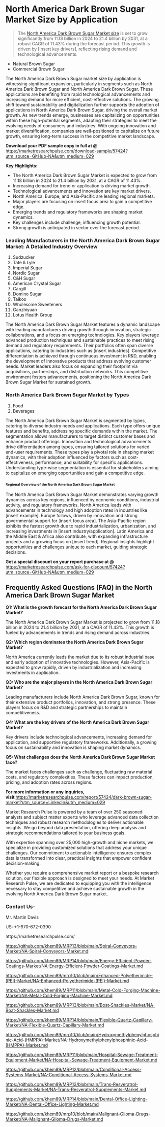 <h1>North America Dark Brown Sugar Market&nbsp;Size by Application</h1><blockquote><p>The <a href="https://marketresearchpulse.com/download-sample/57424?utm_source=GitHub-NA&amp;utm_medium=029">North America Dark Brown Sugar Market size</a> is set to grow significantly from 11.18 billion in 2024 to 21.4 billion by 2031, at a robust CAGR of 11.43% during the forecast period. This growth is driven by [insert key drivers], reflecting rising demand and technological advancements.</p></blockquote><ul><li>Natural Brown Sugar<li> Commercial Brown Sugar</li></ul><p>The North America Dark Brown Sugar market size by application is witnessing significant expansion, particularly in segments such as North America Dark Brown Sugar and North America Dark Brown Sugar. These applications are benefiting from rapid technological advancements and increasing demand for more efficient, cost-effective solutions. The growing shift toward sustainability and digitalization further supports the adoption of applications in North America Dark Brown Sugar, driving the overall market growth. As new trends emerge, businesses are capitalizing on opportunities within these high-potential segments, adapting their strategies to meet the evolving needs of consumers and industries. With ongoing innovation and market diversification, companies are well-positioned to capitalize on future growth, ensuring long-term success in the competitive market landscape.</p><p><strong>Download your PDF sample copy in full at @ </strong><a href="https://marketresearchpulse.com/download-sample/57424?utm_source=GitHub-NA&amp;utm_medium=029">https://marketresearchpulse.com/download-sample/57424?utm_source=GitHub-NA&amp;utm_medium=029</a></p><p><strong>Key Highlights: </strong></p><ul><li>The North America Dark Brown Sugar Market is expected to grow from 11.18 billion in 2024 to 21.4 billion by 2031, at a CAGR of 11.43%.</li><li>Increasing demand for trend or application is driving market growth.</li><li>Technological advancements and innovation are key market drivers.</li><li>North America, Europe, and Asia-Pacific are leading regional markets.</li><li>Major players are focusing on insert focus area to gain a competitive edge.</li><li>Emerging trends and regulatory frameworks are shaping market dynamics.</li><li>Key challenges include challenge, influencing growth potential.</li><li>Strong growth is anticipated in sector over the forecast period.</li></ul><h3>Leading Manufacturers in the North America Dark Brown Sugar Market: A Detailed Industry Overview</h3><ol><li>Sudzucker</li><li>Tate & Lyle</li><li>Imperial Sugar</li><li>Nordic Sugar</li><li>C&H Sugar</li><li>American Crystal Sugar</li><li>Cargill</li><li>Domino Sugar</li><li>Taikoo</li><li>Wholesome Sweeteners</li><li>Ganzhiyuan</li><li>Lotus Health Group</li></ol><div class="flex max-w-full flex-col flex-grow"><div class="min-h-8 text-message flex w-full flex-col items-end gap-2 whitespace-normal break-words [.text-message+&amp;]:mt-5" dir="auto" data-message-author-role="assistant" data-message-id="fd8432e4-4910-450d-b182-61b7bfb0a01f" data-message-model-slug="gpt-4o"><div class="flex w-full flex-col gap-1 empty:hidden first:pt-[3px]"><div class="markdown prose w-full break-words dark:prose-invert light"><p>The North America Dark Brown Sugar Market features a dynamic landscape with leading manufacturers driving growth through innovation, strategic collaborations, and a focus on emerging technologies. Key players leverage advanced production techniques and sustainable practices to meet rising demand and regulatory requirements. Their portfolios often span diverse applications, catering to industries such as [insert industries]. Competitive differentiation is achieved through continuous investment in R&amp;D, enabling the development of innovative products that address evolving customer needs. Market leaders also focus on expanding their footprint via acquisitions, partnerships, and distribution networks. This competitive environment fosters advancements, positioning the North America Dark Brown Sugar Market for sustained growth.</p></div></div></div></div><h3>North America Dark Brown Sugar Market by Types</h3><ol><li>Food<li> Beverages</li></ol><div class="flex max-w-full flex-col flex-grow"><div class="min-h-8 text-message flex w-full flex-col items-end gap-2 whitespace-normal break-words [.text-message+&amp;]:mt-5" dir="auto" data-message-author-role="assistant" data-message-id="084470be-0bb7-4664-bddf-5156b4f41249" data-message-model-slug="gpt-4o-mini"><div class="flex w-full flex-col gap-1 empty:hidden first:pt-[3px]"><div class="markdown prose w-full break-words dark:prose-invert light"><p>The North America Dark Brown Sugar Market is segmented by types, catering to diverse industry needs and applications. Each type offers unique features and benefits, addressing specific demands within the market. The segmentation allows manufacturers to target distinct customer bases and enhance product offerings. Innovation and technological advancements drive differentiation among types, ensuring tailored solutions for varied end-user requirements. These types play a pivotal role in shaping market dynamics, with their adoption influenced by factors such as cost-effectiveness, performance, and suitability for specific applications. Understanding type-wise segmentation is essential for stakeholders aiming to capitalize on emerging opportunities and gain a competitive edge.</p></div></div></div></div><h3><span style="font-size: 11px;">Regional Overview of the North America Dark Brown Sugar Market</span></h3><div class="flex max-w-full flex-col flex-grow"><div class="min-h-8 text-message flex w-full flex-col items-end gap-2 whitespace-normal break-words [.text-message+&amp;]:mt-5" dir="auto" data-message-author-role="assistant" data-message-id="e9038762-ce64-4e30-91c9-9bd413514231" data-message-model-slug="gpt-4o-mini"><div class="flex w-full flex-col gap-1 empty:hidden first:pt-[3px]"><div class="markdown prose w-full break-words dark:prose-invert light"><p>The North America Dark Brown Sugar Market demonstrates varying growth dynamics across key regions, influenced by economic conditions, industrial activity, and regulatory frameworks. North America leads with advancements in technology and high adoption rates in industries like [insert example]. Europe follows, driven by innovation and strong governmental support for [insert focus area]. The Asia-Pacific region exhibits the fastest growth due to rapid industrialization, urbanization, and increasing investments in [insert industry/application]. Latin America and the Middle East &amp; Africa also contribute, with expanding infrastructure projects and a growing focus on [insert trend]. Regional insights highlight opportunities and challenges unique to each market, guiding strategic decisions.</p></div></div></div></div><p><strong>Get a special discount on your report purchase at @ </strong><a href="https://marketresearchpulse.com/ask-for-discount/57424?utm_source=GitHub-NA&amp;utm_medium=029">https://marketresearchpulse.com/ask-for-discount/57424?utm_source=GitHub-NA&amp;utm_medium=029</a></p><h2>Frequently Asked Questions (FAQ) in the North America Dark Brown Sugar Market</h2><p><strong>Q1: What is the growth forecast for the North America Dark Brown Sugar Market?</strong></p><p>The North America Dark Brown Sugar Market is projected to grow from 11.18 billion in 2024 to 21.4 billion by 2031, at a CAGR of 11.43%. This growth is fueled by advancements in trends and rising demand across industries.</p><p><strong>Q2: Which region dominates the North America Dark Brown Sugar Market?</strong></p><p>North America currently leads the market due to its robust industrial base and early adoption of innovative technologies. However, Asia-Pacific is expected to grow rapidly, driven by industrialization and increasing investments in application.</p><p><strong>Q3: Who are the major players in the North America Dark Brown Sugar Market?</strong></p><p>Leading manufacturers include North America Dark Brown Sugar, known for their extensive product portfolios, innovation, and strong presence. These players focus on R&amp;D and strategic partnerships to maintain competitiveness.</p><p><strong>Q4: What are the key drivers of the North America Dark Brown Sugar Market?</strong></p><p>Key drivers include technological advancements, increasing demand for application, and supportive regulatory frameworks. Additionally, a growing focus on sustainability and innovation is shaping market dynamics.</p><p><strong>Q5: What challenges does the North America Dark Brown Sugar Market face?</strong></p><p>The market faces challenges such as challenge, fluctuating raw material costs, and regulatory complexities. These factors can impact production, pricing, and adoption rates across regions.</p><p><strong>For more information or any inquiries, visit&nbsp;</strong><a href="https://marketresearchpulse.com/report/57424/dark-brown-sugar-market?utm_source=Linkedin&utm_medium=029">https://marketresearchpulse.com/report/57424/dark-brown-sugar-market?utm_source=Linkedin&utm_medium=029</a></p><p>Market Research Pulse is powered by a team of over 250 seasoned analysts and subject matter experts who leverage advanced data collection techniques and robust research methodologies to deliver actionable insights. We go beyond data presentation, offering deep analysis and strategic recommendations tailored to your business goals.</p><p>With expertise spanning over 25,000 high-growth and niche markets, we specialize in providing customized solutions that address your unique challenges. Our commitment to actionable intelligence ensures complex data is transformed into clear, practical insights that empower confident decision-making.</p><p>Whether you require a comprehensive market report or a bespoke research solution, our flexible approach is designed to meet your needs. At Market Research Pulse, we are dedicated to equipping you with the intelligence necessary to stay competitive and achieve sustainable growth in the evolving North America Dark Brown Sugar market.</p><h3><strong>Contact Us-</strong></h3><p>Mr. Martin Davis</p><p>US: +1-970-672-0390</p><p>https://marketresearchpulse.com/</p><p><a href="https://github.com/khem89/MRP13/blob/main/Spiral-Conveyors-Market/NA-Spiral-Conveyors-Market.md">https://github.com/khem89/MRP13/blob/main/Spiral-Conveyors-Market/NA-Spiral-Conveyors-Market.md</a></p><p><a href="https://github.com/khem89/MRP14/blob/main/Energy-Efficient-Powder-Coatings-Market/NA-Energy-Efficient-Powder-Coatings-Market.md">https://github.com/khem89/MRP14/blob/main/Energy-Efficient-Powder-Coatings-Market/NA-Energy-Efficient-Powder-Coatings-Market.md</a></p><p><a href="https://github.com/khem89/mrp10/blob/main/Enhanced-Polyetherimide-(PEI)-Market/NA-Enhanced-Polyetherimide-(PEI)-Market.md">https://github.com/khem89/mrp10/blob/main/Enhanced-Polyetherimide-(PEI)-Market/NA-Enhanced-Polyetherimide-(PEI)-Market.md</a></p><p><a href="https://github.com/khem89/MRP11/blob/main/Metal-Cold-Forging-Machine-Market/NA-Metal-Cold-Forging-Machine-Market.md">https://github.com/khem89/MRP11/blob/main/Metal-Cold-Forging-Machine-Market/NA-Metal-Cold-Forging-Machine-Market.md</a></p><p><a href="https://github.com/khem89/MRP13/blob/main/Boat-Shackles-Market/NA-Boat-Shackles-Market.md">https://github.com/khem89/MRP13/blob/main/Boat-Shackles-Market/NA-Boat-Shackles-Market.md</a></p><p><a href="https://github.com/khem89/MRP14/blob/main/Flexible-Quartz-Capillary-Market/NA-Flexible-Quartz-Capillary-Market.md">https://github.com/khem89/MRP14/blob/main/Flexible-Quartz-Capillary-Market/NA-Flexible-Quartz-Capillary-Market.md</a></p><p><a href="https://github.com/khem89/mrp10/blob/main/Hydroxymethylphenylphosphinic-Acid-(HMPPA)-Market/NA-Hydroxymethylphenylphosphinic-Acid-(HMPPA)-Market.md">https://github.com/khem89/mrp10/blob/main/Hydroxymethylphenylphosphinic-Acid-(HMPPA)-Market/NA-Hydroxymethylphenylphosphinic-Acid-(HMPPA)-Market.md</a></p><p><a href="https://github.com/khem89/MRP11/blob/main/Hospital-Sewage-Treatment-Equipment-Market/NA-Hospital-Sewage-Treatment-Equipment-Market.md">https://github.com/khem89/MRP11/blob/main/Hospital-Sewage-Treatment-Equipment-Market/NA-Hospital-Sewage-Treatment-Equipment-Market.md</a></p><p><a href="https://github.com/khem89/MRP12/blob/main/Conditional-Access-Systems-Market/NA-Conditional-Access-Systems-Market.md">https://github.com/khem89/MRP12/blob/main/Conditional-Access-Systems-Market/NA-Conditional-Access-Systems-Market.md</a></p><p><a href="https://github.com/khem89/MRP13/blob/main/Trans-Resveratrol-Supplements-Market/NA-Trans-Resveratrol-Supplements-Market.md">https://github.com/khem89/MRP13/blob/main/Trans-Resveratrol-Supplements-Market/NA-Trans-Resveratrol-Supplements-Market.md</a></p><p><a href="https://github.com/khem89/MRP14/blob/main/Dental-Office-Lighting-Market/NA-Dental-Office-Lighting-Market.md">https://github.com/khem89/MRP14/blob/main/Dental-Office-Lighting-Market/NA-Dental-Office-Lighting-Market.md</a></p><p><a href="https://github.com/khem89/mrp10/blob/main/Malignant-Glioma-Drugs-Market/NA-Malignant-Glioma-Drugs-Market.md">https://github.com/khem89/mrp10/blob/main/Malignant-Glioma-Drugs-Market/NA-Malignant-Glioma-Drugs-Market.md</a></p>
